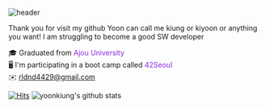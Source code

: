 ![header](https://capsule-render.vercel.app/api?type=transparent&fontColor=703ee5&text=Welcome&height=150&fontSize=60&desc=KiUng's%20github&descAlignY=75&descAlign=60)  

Thank you for visit my github
Yoon can call me kiung or kiyoon or anything you want!
I am struggling to become a good SW developer

🎓 Graduated from <span style="color:blueviolet"> Ajou University </span>  
🖥 I'm participating in a boot camp called <span style="color:blueviolet"> 42Seoul </span>  
✉️ rldnd4429@gmail.com  

[![Hits](https://hits.seeyoufarm.com/api/count/incr/badge.svg?url=https%3A%2F%2Fgithub.com%2Fyoonkiung&count_bg=%2379C83D&title_bg=%23555555&icon=&icon_color=%23E7E7E7&title=hits&edge_flat=false)](https://hits.seeyoufarm.com)
![yoonkiung's github stats](https://github-readme-stats.vercel.app/api?username=yoonkiung&show_icons=true)

